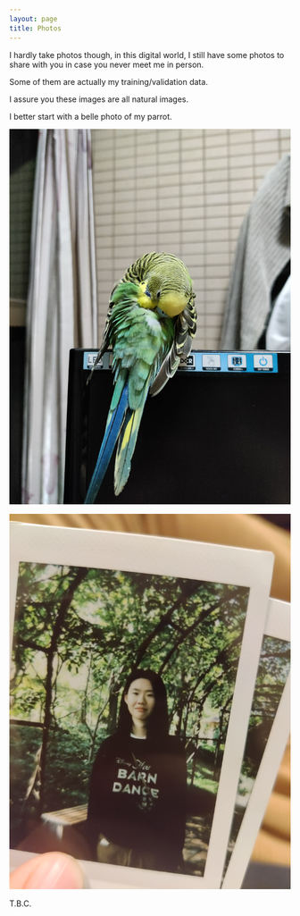 ```yaml
---
layout: page
title: Photos
---
```


I hardly take photos though, in this digital world, I still have some photos to share with you in case you never meet me in person.<br>

Some of them are actually my training/validation data.<p> I assure you these images are all natural images.<br>

I better start with a belle photo of my parrot.<br>

![This is a parrot image](photos/parrot1.jpg)

![This is me in SJTU](photos/yiling_in_sjtu.jpg)

T.B.C.
